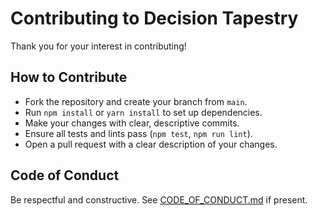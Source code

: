 # Contributing to Decision Tapestry

Thank you for your interest in contributing!

## How to Contribute
- Fork the repository and create your branch from `main`.
- Run `npm install` or `yarn install` to set up dependencies.
- Make your changes with clear, descriptive commits.
- Ensure all tests and lints pass (`npm test`, `npm run lint`).
- Open a pull request with a clear description of your changes.

## Code of Conduct
Be respectful and constructive. See [CODE_OF_CONDUCT.md](CODE_OF_CONDUCT.md) if present.

